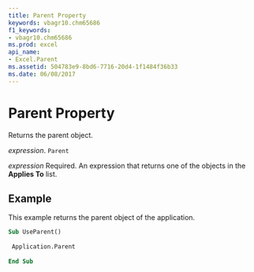 ```yaml
---
title: Parent Property
keywords: vbagr10.chm65686
f1_keywords:
- vbagr10.chm65686
ms.prod: excel
api_name:
- Excel.Parent
ms.assetid: 504783e9-8bd6-7716-20d4-1f1484f36b33
ms.date: 06/08/2017
---
```



# Parent Property

Returns the parent object.

_expression_. `Parent`

 _expression_ Required. An expression that returns one of the objects in the **Applies To** list.


## Example

This example returns the parent object of the application.


```vb
Sub UseParent() 
 
 Application.Parent 
 
End Sub
```


